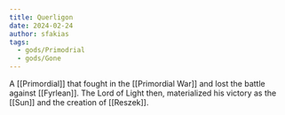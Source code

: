 ```yaml
---
title: Querligon
date: 2024-02-24
author: sfakias
tags:
  - gods/Primodrial
  - gods/Gone
---
```


A [[Primordial]] that fought in the [[Primordial War]] and lost the battle against [[Fyrlean]]. The Lord of Light then, materialized his victory as the [[Sun]] and the creation of [[Reszek]].